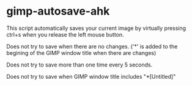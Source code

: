 # gimp-autosave-ahk

This script automatically saves your current image by virtually pressing ctrl+s when you release the left mouse button.

Does not try to save when there are no changes. ('*' is added to the begining of the GIMP window title when there are changes)

Does not try to save more than one time every 5 seconds.

Does not try to save when GIMP window title includes "*[Untitled]"